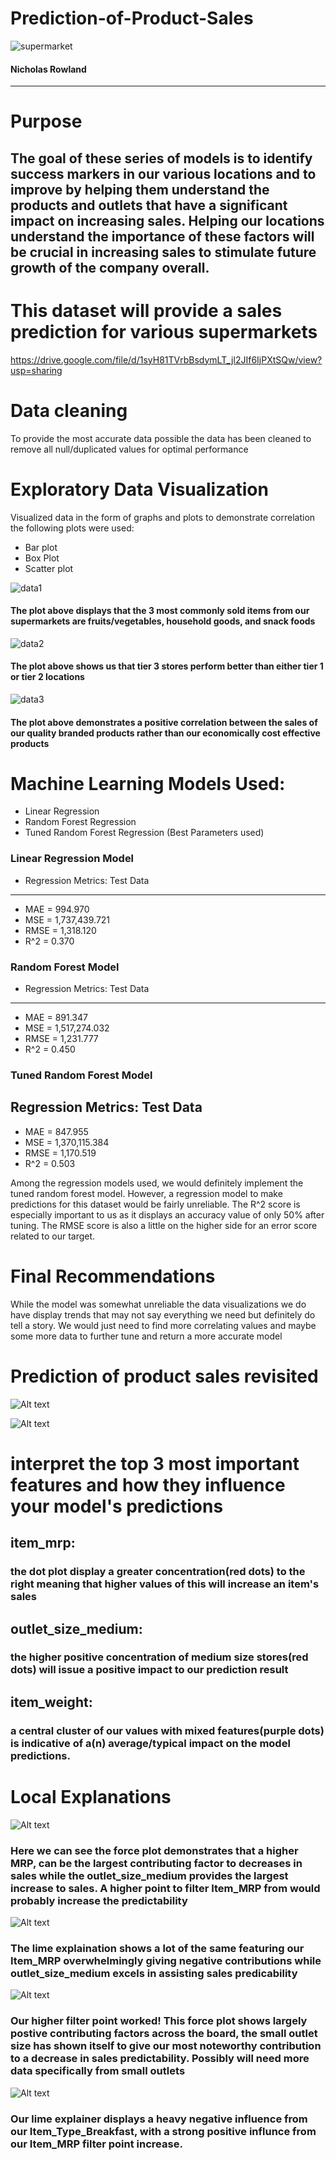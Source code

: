 # Prediction-of-Product-Sales
![supermarket](https://github.com/Sly-hexr/Prediction-of-Product-Sales/assets/133910731/f4442f73-3253-43fa-8c3e-215141401783)
#### Nicholas Rowland
------------------------------------------------------------
# Purpose
## The goal of these series of models is to identify success markers in our various locations and to improve by helping them understand the products and outlets that have a significant impact on increasing sales. Helping our locations understand the importance of these factors will be crucial in increasing sales to stimulate future growth of the company overall.


# This dataset will provide a sales prediction for various supermarkets

https://drive.google.com/file/d/1syH81TVrbBsdymLT_jl2JIf6IjPXtSQw/view?usp=sharing

# Data cleaning
To provide the most accurate data possible the data has been cleaned to remove all null/duplicated values for optimal performance

# Exploratory Data Visualization
Visualized data in the form of graphs and plots to demonstrate correlation the following plots were used:
- Bar plot
- Box Plot
- Scatter plot

![data1](https://github.com/Sly-hexr/Prediction-of-Product-Sales/assets/133910731/3f13ec36-c8d8-4ffa-a3e7-abed6b5a879d)
#### The plot above displays that the 3 most commonly sold items from our supermarkets are fruits/vegetables, household goods, and snack foods



![data2](https://github.com/Sly-hexr/Prediction-of-Product-Sales/assets/133910731/e0225117-33e9-44a1-8ef6-9f67b4d3664b)
#### The plot above shows us that tier 3 stores perform better than either tier 1 or tier 2 locations



![data3](https://github.com/Sly-hexr/Prediction-of-Product-Sales/assets/133910731/bd84f637-0c6f-4629-98dd-df97cff56902)
#### The plot above demonstrates a positive correlation between the sales of our quality branded products rather than our economically cost effective products


# Machine Learning Models Used:
- Linear Regression
- Random Forest Regression
- Tuned Random Forest Regression (Best Parameters used)

### Linear Regression Model
- Regression Metrics: Test Data
------------------------------------------------------------
- MAE = 994.970
- MSE = 1,737,439.721
- RMSE = 1,318.120
- R^2 = 0.370

### Random Forest Model
- Regression Metrics: Test Data
------------------------------------------------------------
- MAE = 891.347
- MSE = 1,517,274.032
- RMSE = 1,231.777
- R^2 = 0.450

### Tuned Random Forest Model
Regression Metrics: Test Data
------------------------------------------------------------
- MAE = 847.955
- MSE = 1,370,115.384
- RMSE = 1,170.519
- R^2 = 0.503

Among the regression models used, we would definitely implement the tuned random forest model. However, a regression model to make predictions for this dataset would be fairly unreliable. The R^2 score is especially important to us as it displays an accuracy value of only 50% after tuning. The RMSE score is also a little on the higher side for an error score related to our target.

# Final Recommendations
While the model was somewhat unreliable the data visualizations we do have display trends that may not say everything we need but definitely do tell a story. We would just need to find more correlating values and maybe some more data to further tune and return a more accurate model 

# Prediction of product sales revisited

![Alt text](images/summary_plot_1.png)

![Alt text](images/summary_plot_2.png)

# interpret the top 3 most important features and how they influence your model's predictions
##     item_mrp:
###     the dot plot display a greater concentration(red dots) to the right meaning that higher values of this will increase an item's sales

##     outlet_size_medium:
###     the higher positive concentration of medium size stores(red dots) will issue a positive impact to our prediction result
##     item_weight:
###     a central cluster of our values with mixed features(purple dots) is indicative of a(n) average/typical impact on the model predictions.

# Local Explanations

![Alt text](images/group_1_force.PNG)

### Here we can see the force plot demonstrates that a higher MRP, can be the largest contributing factor to decreases in sales while the outlet_size_medium provides the largest increase to sales. A higher point to filter Item_MRP from would probably increase the predictability

![Alt text](images/group_1_lime.PNG)

### The lime explaination shows a lot of the same featuring our Item_MRP overwhelmingly giving negative contributions while outlet_size_medium excels in assisting sales predicability

![Alt text](images/group_2_force.PNG)

### Our higher filter point worked! This force plot shows largely postive contributing factors across the board, the small outlet size has shown itself to give our most noteworthy contribution to a decrease in sales predictability. Possibly will need more data specifically from small outlets

![Alt text](images/group_2_lime.PNG)

### Our lime explainer displays a heavy negative influence from our Item_Type_Breakfast, with a strong positive influnce from our Item_MRP filter point increase.